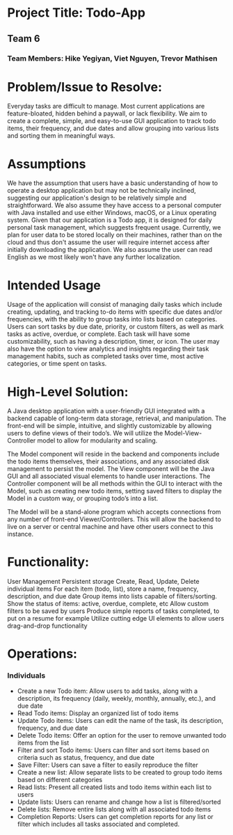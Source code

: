 # Project Title: Todo-App
## Team 6 
### Team Members: Hike Yegiyan, Viet Nguyen, Trevor Mathisen

# Problem/Issue to Resolve:
Everyday tasks are difficult to manage. Most current applications are feature-bloated, hidden behind a paywall, or lack flexibility. We aim to create a complete, simple, and easy-to-use GUI application to track todo items, their frequency, and due dates and allow grouping into various lists and sorting them in meaningful ways.

# Assumptions 
We have the assumption that users have a basic understanding of how to operate a desktop application but may not be technically inclined, suggesting our application's design to be relatively simple and straightforward. We also assume they have access to a personal computer with Java installed and use either Windows, macOS, or a Linux operating system. Given that our application is a Todo app, it is designed for daily personal task management, which suggests frequent usage. Currently, we plan for user data to be stored locally on their machines, rather than on the cloud and thus don't assume the user will require internet access after initially downloading the application. We also assume the user can read English as we most likely won't have any further localization.

# Intended Usage
Usage of the application will consist of managing daily tasks which include creating, updating, and tracking to-do items with specific due dates and/or frequencies, with the ability to group tasks into lists based on categories. Users can sort tasks by due date, priority, or custom filters, as well as mark tasks as active, overdue, or complete. Each task will have some customizability, such as having a description, timer, or icon. The user may also have the option to view analytics and insights regarding their task management habits, such as completed tasks over time, most active categories, or time spent on tasks. 

# High-Level Solution:
A Java desktop application with a user-friendly GUI integrated with a backend capable of long-term data storage, retrieval, and manipulation. The front-end will be simple, intuitive, and slightly customizable by allowing users to define views of their todo’s. We will utilize the Model-View-Controller model to allow for modularity and scaling. 

The Model component will reside in the backend and components include the todo items themselves, their associations, and any associated disk management to persist the model. The View component will be the Java GUI and all associated visual elements to handle user interactions. The Controller component will be all methods within the GUI to interact with the Model, such as creating new todo items, setting saved filters to display the Model in a custom way, or grouping todo’s into a list. 

The Model will be a stand-alone program which accepts connections from any number of front-end Viewer/Controllers. This will allow the backend to live on a server or central machine and have other users connect to this instance. 


# Functionality:
User Management
Persistent storage
Create, Read, Update, Delete individual items
For each item (todo, list), store a name, frequency, description, and due date
Group items into lists capable of filters/sorting.
Show the status of items: active, overdue, complete, etc
Allow custom filters to be saved by users
Produce simple reports of tasks completed, to put on a resume for example
Utilize cutting edge UI elements to allow users drag-and-drop functionality

# Operations: 
### Individuals
- Create a new Todo item: Allow users to add tasks, along with a description, its frequency (daily, weekly, monthly, annually, etc.), and due date
- Read Todo items: Display an organized list of todo items
- Update Todo items: Users can edit the name of the task, its description, frequency, and due date
- Delete Todo items: Offer an option for the user to remove unwanted todo items from the list
- Filter and sort Todo items: Users can filter and sort items based on criteria such as status, frequency, and due date
- Save Filter: Users can save a filter to easily reproduce the filter
- Create a new list: Allow separate lists to be created to group todo items based on different categories
- Read lists: Present all created lists and todo items within each list to users
- Update lists: Users can rename and change how a list is filtered/sorted
- Delete lists: Remove entire lists along with all associated todo items
- Completion Reports: Users can get completion reports for any list or filter which includes all tasks associated and completed.
